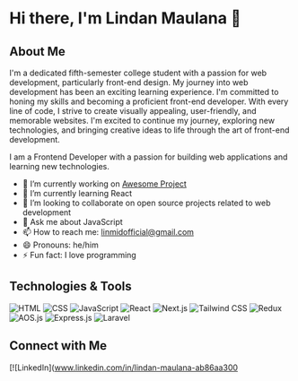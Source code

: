# Hi there, I'm Lindan Maulana 👋

## About Me
I'm a dedicated fifth-semester college student with a passion for web development, particularly front-end design. My journey into web development has been an exciting learning experience. I'm committed to honing my skills and becoming a proficient front-end developer. With every line of code, I strive to create visually appealing, user-friendly, and memorable websites. I'm excited to continue my journey, exploring new technologies, and bringing creative ideas to life through the art of front-end development.

I am a Frontend Developer with a passion for building web applications and learning new technologies.

- 🔭 I’m currently working on [Awesome Project](https://lindan-maulana-dev.vercel.app/)
- 🌱 I’m currently learning React
- 👯 I’m looking to collaborate on open source projects related to web development
- 💬 Ask me about JavaScript
- 📫 How to reach me: [linmidofficial@gmail.com](mailto:linmidofficial@gmail.com)
- 😄 Pronouns: he/him
- ⚡ Fun fact: I love programming

## Technologies & Tools

![HTML](https://img.shields.io/badge/-HTML-black?style=flat-square&logo=html5)
![CSS](https://img.shields.io/badge/-CSS-black?style=flat-square&logo=css3)
![JavaScript](https://img.shields.io/badge/-JavaScript-black?style=flat-square&logo=javascript)
![React](https://img.shields.io/badge/-React-black?style=flat-square&logo=react)
![Next.js](https://img.shields.io/badge/-Next.js-black?style=flat-square&logo=next.js)
![Tailwind CSS](https://img.shields.io/badge/-Tailwind_CSS-black?style=flat-square&logo=tailwind-css)
![Redux](https://img.shields.io/badge/-Redux-black?style=flat-square&logo=redux)
![AOS.js](https://img.shields.io/badge/-AOS.js-black?style=flat-square&logo=javascript)
![Express.js](https://img.shields.io/badge/-Express.js-black?style=flat-square&logo=express)
![Laravel](https://img.shields.io/badge/-Laravel-black?style=flat-square&logo=laravel)



## Connect with Me

[![LinkedIn](www.linkedin.com/in/lindan-maulana-ab86aa300
